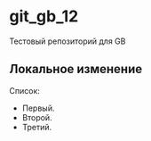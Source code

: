 # git_gb_12
Тестовый репозиторий для GB
## Локальное изменение

Список:

* Первый.
* Второй.
* Третий.

